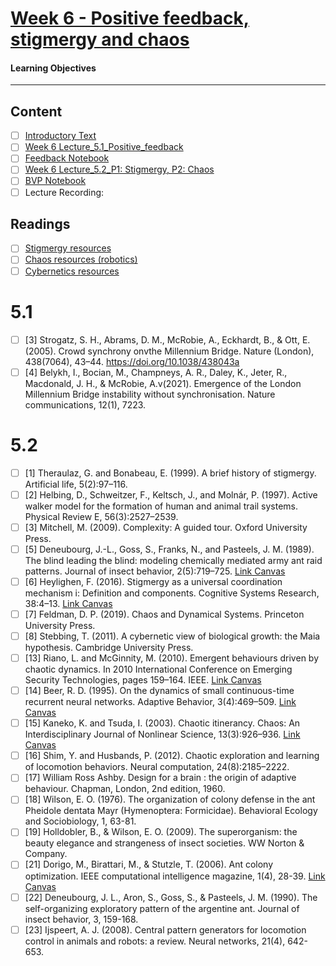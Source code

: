 # [Week 6 - Positive feedback, stigmergy and chaos](https://canvas.sussex.ac.uk/courses/31028/pages/week-6-positive-feedback-stigmergy-and-chaos?module_item_id=1499196)
#### Learning Objectives

---

## Content
- [ ] [Introductory Text](https://canvas.sussex.ac.uk/courses/31028/pages/week-6-positive-feedback-stigmergy-and-chaos?module_item_id=1499196#:~:text=Cybernetics%3A%20Cybernetics%20resources-,Notes,-Positive%20feedback)
- [ ] [Week 6 Lecture_5.1_Positive_feedback](https://canvas.sussex.ac.uk/courses/31028/files/5606907?wrap=1)
- [ ] [Feedback Notebook](https://canvas.sussex.ac.uk/courses/31028/pages/week-6-positive-feedback-stigmergy-and-chaos?module_item_id=1499196#:~:text=Cybernetics%3A%20Cybernetics%20resources-,Notes,-Positive%20feedback)
- [ ] [Week 6 Lecture_5.2_P1: Stigmergy, P2: Chaos](https://canvas.sussex.ac.uk/courses/31028/files/5608013?wrap=1)
- [ ] [BVP Notebook](https://canvas.sussex.ac.uk/courses/31028/files/5539168?wrap=1)
- [ ] Lecture Recording:

## Readings
- [ ] [Stigmergy resources](https://canvas.sussex.ac.uk/courses/31028/pages/stigmergy-self-organisation-and-collective-behaviour-resources)
- [ ] [Chaos resources (robotics)](https://canvas.sussex.ac.uk/courses/31028/pages/robotics-resources)
- [ ] [Cybernetics resources](https://canvas.sussex.ac.uk/courses/31028/pages/cybernetics-resources)

# 5.1
- [ ] [3] Strogatz, S. H., Abrams, D. M., McRobie, A., Eckhardt, B., & Ott, E. (2005). Crowd synchrony onvthe Millennium Bridge. Nature (London), 438(7064), 43–44. https://doi.org/10.1038/438043a
- [ ] [4] Belykh, I., Bocian, M., Champneys, A. R., Daley, K., Jeter, R., Macdonald, J. H., & McRobie, A.v(2021). Emergence of the London Millennium Bridge instability without synchronisation. Nature communications, 12(1), 7223.

# 5.2
- [ ] [1] Theraulaz, G. and Bonabeau, E. (1999). A brief history of stigmergy. Artificial life, 5(2):97–116.
- [ ] [2] Helbing, D., Schweitzer, F., Keltsch, J., and Molnár, P. (1997). Active walker model for the formation of human and animal trail systems. Physical Review E, 56(3):2527–2539.
- [ ] [3] Mitchell, M. (2009). Complexity: A guided tour. Oxford University Press.
- [ ] [5] Deneubourg, J.-L., Goss, S., Franks, N., and Pasteels, J. M. (1989). The blind leading the blind: modeling chemically mediated army ant raid patterns. Journal of insect behavior, 2(5):719–725. [Link Canvas](https://canvas.sussex.ac.uk/courses/31028/files/5539537?wrap=1)
- [ ] [6] Heylighen, F. (2016). Stigmergy as a universal coordination mechanism i: Definition and components. Cognitive Systems Research, 38:4–13. [Link Canvas](https://canvas.sussex.ac.uk/courses/31028/files/5540202?wrap=1)
- [ ] [7] Feldman, D. P. (2019). Chaos and Dynamical Systems. Princeton University Press.
- [ ] [8] Stebbing, T. (2011). A cybernetic view of biological growth: the Maia hypothesis. Cambridge University Press.
- [ ] [13] Riano, L. and McGinnity, M. (2010). Emergent behaviours driven by chaotic dynamics. In 2010 International Conference on Emerging Security Technologies, pages 159–164. IEEE. [Link Canvas](https://canvas.sussex.ac.uk/courses/31028/files/5540151?wrap=1)
- [ ] [14] Beer, R. D. (1995). On the dynamics of small continuous-time recurrent neural networks. Adaptive Behavior, 3(4):469–509. [Link Canvas](https://canvas.sussex.ac.uk/courses/31028/files/5540067?wrap=1)
- [ ] [15] Kaneko, K. and Tsuda, I. (2003). Chaotic itinerancy. Chaos: An Interdisciplinary Journal of Nonlinear Science, 13(3):926–936. [Link Canvas](https://canvas.sussex.ac.uk/courses/31028/files/5540229?wrap=1)
- [ ] [16] Shim, Y. and Husbands, P. (2012). Chaotic exploration and learning of locomotion behaviors. Neural computation, 24(8):2185–2222.
- [ ] [17] William Ross Ashby. Design for a brain : the origin of adaptive behaviour. Chapman, London, 2nd edition, 1960.
- [ ] [18] Wilson, E. O. (1976). The organization of colony defense in the ant Pheidole dentata Mayr (Hymenoptera: Formicidae). Behavioral Ecology and Sociobiology, 1, 63-81.
- [ ] [19] Holldobler, B., & Wilson, E. O. (2009). The superorganism: the beauty elegance and strangeness of insect societies. WW Norton & Company.
- [ ] [21] Dorigo, M., Birattari, M., & Stutzle, T. (2006). Ant colony optimization. IEEE computational intelligence magazine, 1(4), 28-39. [Link Canvas](https://canvas.sussex.ac.uk/courses/31028/files/5540205?wrap=1)
- [ ] [22] Deneubourg, J. L., Aron, S., Goss, S., & Pasteels, J. M. (1990). The self-organizing exploratory pattern of the argentine ant. Journal of insect behavior, 3, 159-168.
- [ ] [23] Ijspeert, A. J. (2008). Central pattern generators for locomotion control in animals and robots: a review. Neural networks, 21(4), 642-653.
